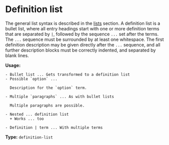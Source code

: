 # Definition list

The general list syntax is described in the [lists](/markup/blocks/indents/lists/README) section.
A definition list is a bullet list, where all entry headings start with one or more definition terms that are separated by `|`,
followed by the sequence `...` set after the terms. The `...` sequence must be surrounded by at least one whitespace.
The first definition description may be given directly after the `...` sequence, and all further description blocks must be correctly indented, and separated by blank lines.

**Usage:**

````
- Bullet list ... Gets transformed to a definition list
- Possible `option` ...

  Description for the `option` term.

- Multiple `paragraphs` ... As with bullet lists

  Multiple paragraphs are possible.

- Nested ... definition list
  + Works ... too

- Definition | term ... With multiple terms
````

**Type:** `definition-list`
